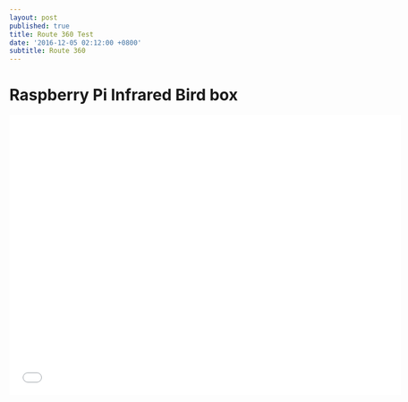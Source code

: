 ```yaml
---
layout: post
published: true
title: Route 360 Test
date: '2016-12-05 02:12:00 +0800'
subtitle: Route 360
---
```

**Raspberry Pi Infrared Bird box**
========================


<p> 
<iframe frameborder="0" width="700" height="500" 
        sandbox="allow-same-origin allow-scripts"
        scrolling="no" seamless="seamless"
        src="/files/2016-07-17-IMD_MAP.html">
</iframe>
</p>

<script src="https://github.com/DGalexander/Route360_Peak-Visitor-Centre/blob/master/PVC.js" type="text/javascript"></script><link rel="https://github.com/DGalexander/Route360_Peak-Visitor-Centre/blob/master/PVC.css"></link>

<div id="basic_dag"></div>

<!-- jsHeader -->
<script type="text/javascript">

var latlon = [53.343557, -1.778];
var map = L.map('map').setView(latlon, 13);

/* to change the location of the map change the lat and long, here 40.717192,-74.012042.
To change the default zoom level change 17 to another number. 0 is entire world twice over and 18 is the closest you can get
*/

// add an OpenStreetMap tile layer
L.tileLayer('https://a.tiles.mapbox.com/v3/mi.0ad4304c/{z}/{x}/{y}.png', {
  attribution: "<a href='https://www.mapbox.com/about/maps/' target='_blank'>© Mapbox © OpenStreetMap</a> | ÖPNV Daten © <a href='https://www.vbb.de/de/index.html' target='_blank'>VBB</a> | developed by <a href='https://www.route360.net/de/' target='_blank'>Route360°</a>"
}).addTo(map);

// set the service API-key
r360.config.serviceKey = 'OZIWK8M2YYLAMA2VNPAU';
r360.config.serviceUrl = 'https://service.route360.net/britishisles/';

// create a marker and add it to the map
var blueMarker = L.icon({
  iconUrl: 'https://developers.route360.net/download/basic-example/images/marker-icon.png',
  iconSize: [25, 41], // size of the icon
  iconAnchor: [12, 41], // point of the icon which will correspond to marker's location
});

var marker = L.marker((latlon), {
  icon: blueMarker
}).addTo(map);

// create the layer to add the polygons
var polygonLayer = r360.leafletPolygonLayer();
// add it to the map
map.addLayer(polygonLayer);

// define time steps and colors here. Always use time values of the same distance and not too much time. 
// the maximum travel time size is 2 hours, 7200s respectivly, higher values will be blocked be the server
// travel times are defined in seconds the initial values in minutes... Also the label may be altered here
var travelTimeControl = r360.travelTimeControl({
  travelTimes: [{
    time: 300,
    color: "#006837"
  }, {
    time: 600,
    color: "#39B54A"
  }, {
    time: 900,
    color: "#8CC63F"
  }, {
    time: 1200,
    color: "#F7931E"
  }, {
    time: 1500,
    color: "#F15A24"
  }, {
    time: 1800,
    color: "#C1272D"
  }],
  unit: 'min', // just a display value
  position: 'topright', // this is the position in the map
  label: r360.config.i18n.getSpan('travelTime'), // the label, customize for i18n
  initValue: 30 // the inital value has to match a time from travelTimes, e.g.: 40m == 2400s
});

//  bind the action to the travel time control
travelTimeControl.onSlideStop(function() {
  showPolygons();
});

// add a radio element with all the different transport types
var buttonOptions = {
  buttons: [
    // each button has a label which is displayed, a key, a tooltip for mouseover events 
    // and a boolean which indicates if the button is selected by default
    // labels may contain html
    {
      label: '<i class="fa fa-bicycle"></i> Cycling',
      key: 'bike',
      tooltip: 'Cycling speed is on average 15km/h',
      checked: false
    },

    {
      label: '<i class="fa fa-male"></i>  Walking',
      key: 'walk',
      tooltip: 'Walking speed is on average 5km/h',
      checked: true
    },

    {
      label: '<i class="fa fa-car"></i> Car',
      key: 'car',
      tooltip: 'Car speed is limited by speed limit',
      checked: false
    }
  ]
};

// create a new readio button control with the given options
var travelTypeButtons = r360.radioButtonControl(buttonOptions);

// add the newly created control to the map
map.addControl(travelTypeButtons);

 // bind the action to the change event of the radio travel mode element
    travelTypeButtons.onChange(function(value){ showPolygons(); });

// add the newly created control to the map
map.addControl(travelTimeControl);


// call the helper function to display polygons with initial value
showPolygons();

// select language
r360.config.i18n.switchLanguage();

// helper function to encapsulate the show polygon action
function showPolygons() {

  // you need to define some options for the polygon service
  // for more travel options check out the other tutorials
  var travelOptions = r360.travelOptions();
  // we only have one source which is the marker we just added
  travelOptions.addSource(marker);
  // we want to have polygons for whatever the user selects 
  travelOptions.setTravelTimes(travelTimeControl.getValues());
  // get the selected travel type from the control
  travelOptions.setTravelType(travelTypeButtons.getValue());
  
  

  // call the service
  r360.PolygonService.getTravelTimePolygons(travelOptions, function(polygons) {

    // in case there are already polygons on the map/layer clear them
    // and fit the map to the polygon bounds ('true' parameter)
    polygonLayer.clearAndAddLayers(polygons, true);
  });
};

// jsFooter
</script>
